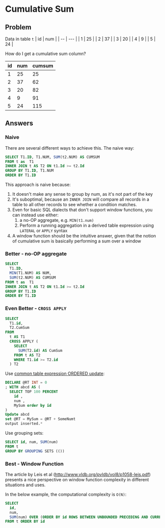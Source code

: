 # Cumulative Sum

## Problem

Data in table `t`
| id | num |
| -- | --- |
|  1 |  25 |
|  2 |  37 |
|  3 |  20 |
|  4 |   9 |
|  5 |  24 |

How do I get a cumulative sum column?

| id | num | cumsum |
| -- | --- | ------ |
|  1 |  25 |     25 |
|  2 |  37 |     62 |
|  3 |  20 |     82 |
|  4 |   9 |     91 |
|  5 |  24 |    115 |

## Answers

### Naive

There are several different ways to achieve this. The naive way:

```sql
SELECT T1.ID, T1.NUM, SUM(t2.NUM) AS CUMSUM
FROM t as  T1
INNER JOIN t AS T2 ON t1.Id >= t2.Id
GROUP BY T1.ID, T1.NUM
ORDER BY T1.ID
```

This approach is naive because:
1. It doesn't make any sense to group by num, as it's not part of the key
2. It's suboptimal, because an `INNER JOIN` will compare all records in a table to all other records to see whether a condition matches.
3. Even for basic SQL dialects that don't support window functions, you can instead use either:
    1. a no-OP aggregate, e.g. `MIN(t1.num)`
    2. Perform a running aggregation in a derived table expression using `LATERAL` or `APPLY` syntax 
4. A window function should be the intuitive answer, given that the notion of cumulative sum is basically performing a sum over a window 

### Better - no-OP aggregate

```sql
SELECT
  T1.ID,
  MIN(T1.NUM) AS NUM,
  SUM(t2.NUM) AS CUMSUM
FROM t as  T1
INNER JOIN t AS T2 ON t1.Id >= t2.Id
GROUP BY T1.ID
ORDER BY T1.ID
```

### Even Better - `CROSS APPLY`
```sql
SELECT
  T1.id,
  T2.CumSum
FROM
  t AS T1
  CROSS APPLY (
    SELECT
      SUM(T2.id) AS CumSum
    FROM t AS T2
    WHERE T1.id >= T2.id
  ) T2
```

Use [common table expression ORDERED update](https://weblogs.sqlteam.com/mladenp/2009/07/28/sql-server-2005-fast-running-totals/):

```sql
DECLARE @RT INT = 0
; WITH abcd AS (
  SELECT TOP 100 PERCENT
    id ,
    num ,
    MySum order by id
)
Update abcd
set @RT = MySum = @RT + SomeNumt
output inserted.*
```

Use grouping sets: 
```sql
SELECT id, num, SUM(num)
FROM t
GROUP BY GROUPING SETS (())
```


### Best - Window Function

The article by Leis et al (http://www.vldb.org/pvldb/vol8/p1058-leis.pdf) presents a nice perspective on window function complexity in different situations and uses.

In the below example, the computational complexity is `O(N)`:

```sql
SELECT
  id,
  num,
  SUM(num) OVER (ORDER BY id ROWS BETWEEN UNBOUNDED PRECEDING AND CURRENT ROW) AS cumsum
FROM t ORDER BY id
```
